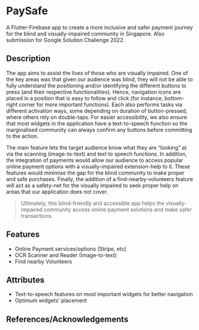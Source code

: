 
# PaySafe

A Flutter-Firebase app to create a more inclusive and safer payment journey for the blind and visually-impaired community in Singapore. Also submission for Google Solution Challenge 2022.

## Description

The app aims to assist the lives of those who are visually impaired. One of the key areas was that given our audience was blind, they will not be able to fully understand the positioning and/or identifying the different buttons to press (and their respective functionalities). Hence, navigation icons are placed in a position that is easy to follow and click (for instance, bottom-right corner for more important functions). Each also performs tasks via different activation ways, some depending on duration of button-pressed, where others rely on double-taps. For easier accessibility, we also ensure that most widgets in the application have a text-to-speech function so the marginalised community can always confirm any buttons before committing to the action.

The main feature lets the target audience know what they are “looking” at via the scanning (image-to-text) and text to speech functions. In addition, the integration of payments would allow our audience to access popular online payment options with a visually-impaired extension-help to it. These features would minimise the gap for the blind community to make proper and safe purchases. Finally, the addition of a find-nearby-volunteers feature will act as a safety-net for the visually impaired to seek proper help on areas that our application does not cover.

> Ultimately, this blind-friendly and accessible app helps the visually-impaired community access online payment solutions and make safer transactions.

## Features
- Online Payment services/options (Stripe, etc)
- OCR Scanner and Reader (Image-to-text)
- Find nearby Volunteers

## Attributes
- Text-to-speech features on most important widgets for better navigation
- Optimum widgets' placement  
 
## References/Acknowledgements
